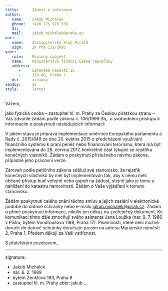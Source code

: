 ```yaml
---
title:      Žádost o informace
author:
   name:    Jakub Michálek
   phone:   +420 775 978 550
   ds:      
   mail:    jakub.michalek@praha.eu
our:
   name:    Zastupitelský klub Pirátů
   sign:    ZK Pha 131/2016
your:
   role:    Povinný subjekt
   name:    Ministerstvo financí České republiky
   address:
      -     Letenské náměstí 15
      -     118 00, Praha 1
   ds:      xzeaauv
sendby:     ds
style:      letter
---
```


Vážení,

jako fyzická osoba – zastupitel hl. m. Prahy za Českou pirátskou stranu – Vás zdvořile žádám podle zákona č. 106/1999 Sb,. o svobodném přístupu k informacím o poskytnutí následujících informací:

V jakém stavu je příprava implementace směrnice Evropského parlamentu a Rady č. 2015/849 ze dne 20. května 2015 o předcházení využívání finančního systému k praní peněz nebo financování terorismu, která má být implementována do 26. června 2017, konkrétně část týkající se rejstříku konečných vlastníků. Žádám o poskytnutí příslušného návrhu zákona, případně jeho pracovní verze.

Zároveň podle petičního zákona sděluji své stanovisko, že rejstřík konečných vlastníků by měl být implementován tak, aby k němu měli občané přístup buď veřejně nebo aspoň na žádost, stejně jako je tomu u nahlížení do katastru nemovitostí. Žádám o Vaše vyjádření k tomuto stanovisku.

Žádám poskytnutí celého znění těchto smluv a jejich zaslání v elektronické podobě do datové schránky nebo e-mailu jakub.michalek@pirati.cz. Žádám o přímé poskytnutí informace, nikoliv jen odkaz na zveřejněný dokument. Ke komunikaci tímto dále zmocňuji svého asistenta Jana Loužka (nar. 9. 7. 1986 v Písku; bytem Vondroušova 1198, Praha 17). Písemnosti, které není možné doručit do datové schránky doručujte prosím na adresu Mariánské náměstí 2, Praha 1. Předem děkuji za Vaši vstřícnost.

S přátelským pozdravem,

---
signature: 
  - Jakub Michálek
  - nar. 6. 2. 1989
  - bytem Zenklova 193, Praha 8
  - zastupitel hl. m. Prahy
abbr:       jakub
...
